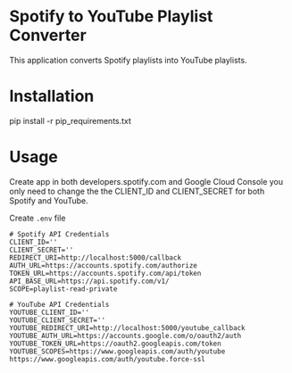 # Spotify to YouTube Playlist Converter
This application converts Spotify playlists into YouTube playlists.

# Installation
pip install -r pip_requirements.txt

# Usage
Create app in both developers.spotify.com and Google Cloud Console 
you only need to change the the CLIENT_ID and CLIENT_SECRET for both Spotify and YouTube.

Create `.env` file 

```
# Spotify API Credentials
CLIENT_ID=''
CLIENT_SECRET=''
REDIRECT_URI=http://localhost:5000/callback
AUTH_URL=https://accounts.spotify.com/authorize
TOKEN_URL=https://accounts.spotify.com/api/token
API_BASE_URL=https://api.spotify.com/v1/
SCOPE=playlist-read-private

# YouTube API Credentials
YOUTUBE_CLIENT_ID=''
YOUTUBE_CLIENT_SECRET=''
YOUTUBE_REDIRECT_URI=http://localhost:5000/youtube_callback
YOUTUBE_AUTH_URL=https://accounts.google.com/o/oauth2/auth
YOUTUBE_TOKEN_URL=https://oauth2.googleapis.com/token
YOUTUBE_SCOPES=https://www.googleapis.com/auth/youtube https://www.googleapis.com/auth/youtube.force-ssl



